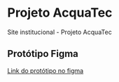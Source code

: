 # Projeto AcquaTec
Site institucional - Projeto AcquaTec

## Protótipo Figma
[Link do protótipo no figma](https://www.figma.com/file/BCRlXSwTz4EoPMjNYcnXcr/AcquaTec---1ADSC?node-id=713%3A2)
